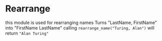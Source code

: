 Rearrange
==========================
this module is used for rearranging names
Turns "LastName, FirstName" into "FirstName LastName"
calling `rearrange_name("Turing, Alan")` will return `"Alan Turing"`